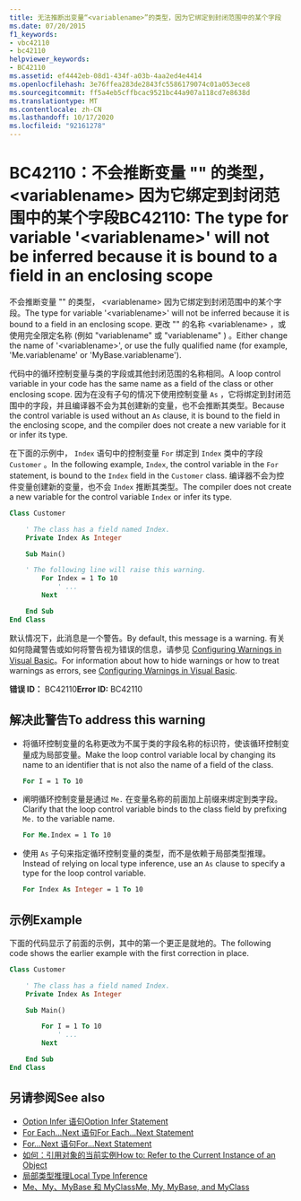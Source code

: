 ```yaml
---
title: 无法推断出变量“<variablename>”的类型，因为它绑定到封闭范围中的某个字段
ms.date: 07/20/2015
f1_keywords:
- vbc42110
- bc42110
helpviewer_keywords:
- BC42110
ms.assetid: ef4442eb-08d1-434f-a03b-4aa2ed4e4414
ms.openlocfilehash: 3e76ffea283de2843fc5586179074c01a053ece8
ms.sourcegitcommit: ff5a4eb5cffbcac9521bc44a907a118cd7e8638d
ms.translationtype: MT
ms.contentlocale: zh-CN
ms.lasthandoff: 10/17/2020
ms.locfileid: "92161278"
---
```

# <a name="bc42110-the-type-for-variable-variablename-will-not-be-inferred-because-it-is-bound-to-a-field-in-an-enclosing-scope"></a><span data-ttu-id="6a4d6-102">BC42110：不会推断变量 "" 的类型， \<variablename> 因为它绑定到封闭范围中的某个字段</span><span class="sxs-lookup"><span data-stu-id="6a4d6-102">BC42110: The type for variable '\<variablename>' will not be inferred because it is bound to a field in an enclosing scope</span></span>

<span data-ttu-id="6a4d6-103">不会推断变量 "" 的类型， \<variablename> 因为它绑定到封闭范围中的某个字段。</span><span class="sxs-lookup"><span data-stu-id="6a4d6-103">The type for variable '\<variablename>' will not be inferred because it is bound to a field in an enclosing scope.</span></span> <span data-ttu-id="6a4d6-104">更改 "" 的名称 \<variablename> ，或使用完全限定名称 (例如 "variablename" 或 "variablename" ) 。</span><span class="sxs-lookup"><span data-stu-id="6a4d6-104">Either change the name of '\<variablename>', or use the fully qualified name (for example, 'Me.variablename' or 'MyBase.variablename').</span></span>

<span data-ttu-id="6a4d6-105">代码中的循环控制变量与类的字段或其他封闭范围的名称相同。</span><span class="sxs-lookup"><span data-stu-id="6a4d6-105">A loop control variable in your code has the same name as a field of the class or other enclosing scope.</span></span> <span data-ttu-id="6a4d6-106">因为在没有子句的情况下使用控制变量 `As` ，它将绑定到封闭范围中的字段，并且编译器不会为其创建新的变量，也不会推断其类型。</span><span class="sxs-lookup"><span data-stu-id="6a4d6-106">Because the control variable is used without an `As` clause, it is bound to the field in the enclosing scope, and the compiler does not create a new variable for it or infer its type.</span></span>

<span data-ttu-id="6a4d6-107">在下面的示例中， `Index` 语句中的控制变量 `For` 绑定到 `Index` 类中的字段 `Customer` 。</span><span class="sxs-lookup"><span data-stu-id="6a4d6-107">In the following example, `Index`, the control variable in the `For` statement, is bound to the `Index` field in the `Customer` class.</span></span> <span data-ttu-id="6a4d6-108">编译器不会为控件变量创建新的变量，也不会 `Index` 推断其类型。</span><span class="sxs-lookup"><span data-stu-id="6a4d6-108">The compiler does not create a new variable for the control variable `Index` or infer its type.</span></span>

```vb
Class Customer

    ' The class has a field named Index.
    Private Index As Integer

    Sub Main()

    ' The following line will raise this warning.
        For Index = 1 To 10
            ' ...
        Next

    End Sub
End Class
```

<span data-ttu-id="6a4d6-109">默认情况下，此消息是一个警告。</span><span class="sxs-lookup"><span data-stu-id="6a4d6-109">By default, this message is a warning.</span></span> <span data-ttu-id="6a4d6-110">有关如何隐藏警告或如何将警告视为错误的信息，请参见 [Configuring Warnings in Visual Basic](/visualstudio/ide/configuring-warnings-in-visual-basic)。</span><span class="sxs-lookup"><span data-stu-id="6a4d6-110">For information about how to hide warnings or how to treat warnings as errors, see [Configuring Warnings in Visual Basic](/visualstudio/ide/configuring-warnings-in-visual-basic).</span></span>

<span data-ttu-id="6a4d6-111">**错误 ID：** BC42110</span><span class="sxs-lookup"><span data-stu-id="6a4d6-111">**Error ID:** BC42110</span></span>

## <a name="to-address-this-warning"></a><span data-ttu-id="6a4d6-112">解决此警告</span><span class="sxs-lookup"><span data-stu-id="6a4d6-112">To address this warning</span></span>

- <span data-ttu-id="6a4d6-113">将循环控制变量的名称更改为不属于类的字段名称的标识符，使该循环控制变量成为局部变量。</span><span class="sxs-lookup"><span data-stu-id="6a4d6-113">Make the loop control variable local by changing its name to an identifier that is not also the name of a field of the class.</span></span>

  ```vb
  For I = 1 To 10
  ```

- <span data-ttu-id="6a4d6-114">阐明循环控制变量是通过 `Me.` 在变量名称的前面加上前缀来绑定到类字段。</span><span class="sxs-lookup"><span data-stu-id="6a4d6-114">Clarify that the loop control variable binds to the class field by prefixing `Me.` to the variable name.</span></span>

  ```vb
  For Me.Index = 1 To 10
  ```

- <span data-ttu-id="6a4d6-115">使用 `As` 子句来指定循环控制变量的类型，而不是依赖于局部类型推理。</span><span class="sxs-lookup"><span data-stu-id="6a4d6-115">Instead of relying on local type inference, use an `As` clause to specify a type for the loop control variable.</span></span>

  ```vb
  For Index As Integer = 1 To 10
  ```

## <a name="example"></a><span data-ttu-id="6a4d6-116">示例</span><span class="sxs-lookup"><span data-stu-id="6a4d6-116">Example</span></span>

 <span data-ttu-id="6a4d6-117">下面的代码显示了前面的示例，其中的第一个更正是就地的。</span><span class="sxs-lookup"><span data-stu-id="6a4d6-117">The following code shows the earlier example with the first correction in place.</span></span>

```vb
Class Customer

    ' The class has a field named Index.
    Private Index As Integer

    Sub Main()

        For I = 1 To 10
            ' ...
        Next

    End Sub
End Class
```

## <a name="see-also"></a><span data-ttu-id="6a4d6-118">另请参阅</span><span class="sxs-lookup"><span data-stu-id="6a4d6-118">See also</span></span>

- [<span data-ttu-id="6a4d6-119">Option Infer 语句</span><span class="sxs-lookup"><span data-stu-id="6a4d6-119">Option Infer Statement</span></span>](../statements/option-infer-statement.md)
- [<span data-ttu-id="6a4d6-120">For Each...Next 语句</span><span class="sxs-lookup"><span data-stu-id="6a4d6-120">For Each...Next Statement</span></span>](../statements/for-each-next-statement.md)
- [<span data-ttu-id="6a4d6-121">For...Next 语句</span><span class="sxs-lookup"><span data-stu-id="6a4d6-121">For...Next Statement</span></span>](../statements/for-next-statement.md)
- [<span data-ttu-id="6a4d6-122">如何：引用对象的当前实例</span><span class="sxs-lookup"><span data-stu-id="6a4d6-122">How to: Refer to the Current Instance of an Object</span></span>](../../programming-guide/language-features/variables/how-to-refer-to-the-current-instance-of-an-object.md)
- [<span data-ttu-id="6a4d6-123">局部类型推理</span><span class="sxs-lookup"><span data-stu-id="6a4d6-123">Local Type Inference</span></span>](../../programming-guide/language-features/variables/local-type-inference.md)
- [<span data-ttu-id="6a4d6-124">Me、My、MyBase 和 MyClass</span><span class="sxs-lookup"><span data-stu-id="6a4d6-124">Me, My, MyBase, and MyClass</span></span>](../../programming-guide/program-structure/me-my-mybase-and-myclass.md)
